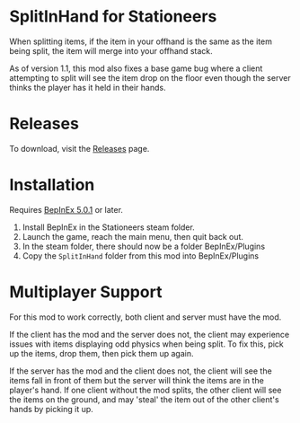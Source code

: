 # SplitInHand for Stationeers

When splitting items, if the item in your offhand is the same as the item being split, the item will merge into your offhand stack.

As of version 1.1, this mod also fixes a base game bug where a client attempting to split will see the item drop on the floor even though the server thinks the player has it held in their hands.

# Releases

To download, visit the [Releases](https://github.com/RoboPhred/stationeers-SplitInHand/releases) page.

# Installation

Requires [BepInEx 5.0.1](https://github.com/BepInEx/BepInEx/releases) or later.

1. Install BepInEx in the Stationeers steam folder.
2. Launch the game, reach the main menu, then quit back out.
3. In the steam folder, there should now be a folder BepInEx/Plugins
4. Copy the `SplitInHand` folder from this mod into BepInEx/Plugins

# Multiplayer Support

For this mod to work correctly, both client and server must have the mod.

If the client has the mod and the server does not, the client may experience issues with items displaying odd physics when being split.  To fix this, pick up the items, drop them, then pick them up again.

If the server has the mod and the client does not, the client will see the items fall in front of them but the server will think the items are in the player's hand.  If one client without the mod splits, the other client will see the items on the ground, and may 'steal' the item out of the other client's hands by picking it up.


